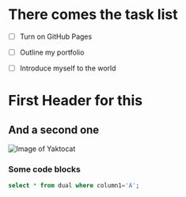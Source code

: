# There comes the task list

- [ ] Turn on GitHub Pages
- [ ] Outline my portfolio
- [ ] Introduce myself to the world



















# First Header for this

## And a second one

![Image of Yaktocat](https://octodex.github.com/images/yaktocat.png)


### Some code blocks

``` sql
select * from dual where column1='A';
```

